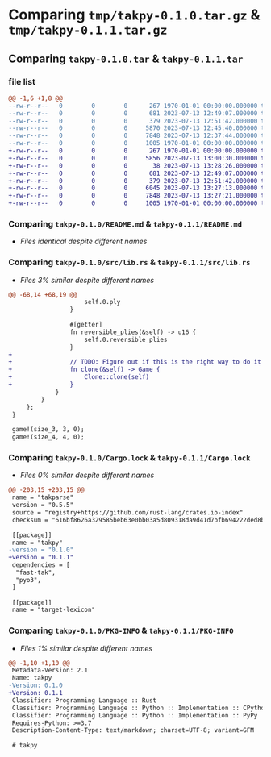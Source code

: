 # Comparing `tmp/takpy-0.1.0.tar.gz` & `tmp/takpy-0.1.1.tar.gz`

## Comparing `takpy-0.1.0.tar` & `takpy-0.1.1.tar`

### file list

```diff
@@ -1,6 +1,8 @@
--rw-r--r--   0        0        0      267 1970-01-01 00:00:00.000000 takpy-0.1.0/Cargo.toml
--rw-r--r--   0        0        0      681 2023-07-13 12:49:07.000000 takpy-0.1.0/README.md
--rw-r--r--   0        0        0      379 2023-07-13 12:51:42.000000 takpy-0.1.0/pyproject.toml
--rw-r--r--   0        0        0     5870 2023-07-13 12:45:40.000000 takpy-0.1.0/src/lib.rs
--rw-r--r--   0        0        0     7848 2023-07-13 12:37:44.000000 takpy-0.1.0/Cargo.lock
--rw-r--r--   0        0        0     1005 1970-01-01 00:00:00.000000 takpy-0.1.0/PKG-INFO
+-rw-r--r--   0        0        0      267 1970-01-01 00:00:00.000000 takpy-0.1.1/Cargo.toml
+-rw-r--r--   0        0        0     5856 2023-07-13 13:00:30.000000 takpy-0.1.1/.github/workflows/ci.yml
+-rw-r--r--   0        0        0       38 2023-07-13 13:28:26.000000 takpy-0.1.1/.gitignore
+-rw-r--r--   0        0        0      681 2023-07-13 12:49:07.000000 takpy-0.1.1/README.md
+-rw-r--r--   0        0        0      379 2023-07-13 12:51:42.000000 takpy-0.1.1/pyproject.toml
+-rw-r--r--   0        0        0     6045 2023-07-13 13:27:13.000000 takpy-0.1.1/src/lib.rs
+-rw-r--r--   0        0        0     7848 2023-07-13 13:27:21.000000 takpy-0.1.1/Cargo.lock
+-rw-r--r--   0        0        0     1005 1970-01-01 00:00:00.000000 takpy-0.1.1/PKG-INFO
```

### Comparing `takpy-0.1.0/README.md` & `takpy-0.1.1/README.md`

 * *Files identical despite different names*

### Comparing `takpy-0.1.0/src/lib.rs` & `takpy-0.1.1/src/lib.rs`

 * *Files 3% similar despite different names*

```diff
@@ -68,14 +68,19 @@
                     self.0.ply
                 }
 
                 #[getter]
                 fn reversible_plies(&self) -> u16 {
                     self.0.reversible_plies
                 }
+
+                // TODO: Figure out if this is the right way to do it
+                fn clone(&self) -> Game {
+                    Clone::clone(self)
+                }
             }
         }
     };
 }
 
 game!(size_3, 3, 0);
 game!(size_4, 4, 0);
```

### Comparing `takpy-0.1.0/Cargo.lock` & `takpy-0.1.1/Cargo.lock`

 * *Files 0% similar despite different names*

```diff
@@ -203,15 +203,15 @@
 name = "takparse"
 version = "0.5.5"
 source = "registry+https://github.com/rust-lang/crates.io-index"
 checksum = "616bf8626a329585beb63e0bb03a5d809318da9d41d7bfb694222ded8b0f4846"
 
 [[package]]
 name = "takpy"
-version = "0.1.0"
+version = "0.1.1"
 dependencies = [
  "fast-tak",
  "pyo3",
 ]
 
 [[package]]
 name = "target-lexicon"
```

### Comparing `takpy-0.1.0/PKG-INFO` & `takpy-0.1.1/PKG-INFO`

 * *Files 1% similar despite different names*

```diff
@@ -1,10 +1,10 @@
 Metadata-Version: 2.1
 Name: takpy
-Version: 0.1.0
+Version: 0.1.1
 Classifier: Programming Language :: Rust
 Classifier: Programming Language :: Python :: Implementation :: CPython
 Classifier: Programming Language :: Python :: Implementation :: PyPy
 Requires-Python: >=3.7
 Description-Content-Type: text/markdown; charset=UTF-8; variant=GFM
 
 # takpy
```

